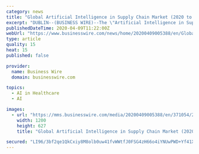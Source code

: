 ```yaml
---
category: news
title: "Global Artificial Intelligence in Supply Chain Market (2020 to 2027) - by Component Technology, Application and by End User - ResearchAndMarkets.com"
excerpt: "DUBLIN--(BUSINESS WIRE)--The \"Artificial Intelligence in Supply Chain Market by Component (Platforms ... and planning & logistics), and by end-user (manufacturing, food and beverages, healthcare, automotive, aerospace, retail, and consumer-packaged goods), and geography. Companies Mentioned Key Topics Covered: 1. Introduction 2."
publishedDateTime: 2020-04-09T11:22:00Z
webUrl: "https://www.businesswire.com/news/home/20200409005388/en/Global-Artificial-Intelligence-Supply-Chain-Market-2020"
type: article
quality: 15
heat: 15
published: false

provider:
  name: Business Wire
  domain: businesswire.com

topics:
  - AI in Healthcare
  - AI

images:
  - url: "https://mms.businesswire.com/media/20200409005388/en/371054/23/ResearchAndMarkets_800px.jpg"
    width: 1200
    height: 627
    title: "Global Artificial Intelligence in Supply Chain Market (2020 to 2027) - by Component Technology, Application and by End User - ResearchAndMarkets.com"

secured: "LI96/3bf2qe1QkCxiy8M8olb0uw41fvWWtfJ0FSG4zH66o4iYNUwPWD+Yf41XFLIvHzBh4RT3bPv0l3T53fCMlkVN9C8FZFZe8OirfvzmM91tTmV/s3g45O9rH94TwTcr931hbhBlvk7PsYWaB5zfma/tcpRqG6ajRrJzHkv4EZilWcrR6mwi0xNgTkZrg+HPqUE5Si0gyIrSIS9omjKTlb7fXS6chiIr/ys7vRGk3U4+0x/2TE0bD5G/WjsqHECBQzovkRGrhOedwZkaDPRIgSiEYQBNBcdwoUo53597XJLN/2S58+TOCe4cZbKogZJ;wPH80ys5A9UQR0uXGiZ0Qg=="
---
```


